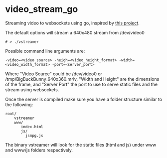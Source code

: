 # video_stream_go
Streaming video to websockets using go, inspired by [this project](http://phoboslab.org/log/2013/09/html5-live-video-streaming-via-websockets). 

The default options will stream a 640x480 stream from /dev/video0

```
# > ./vstreamer
```

Possible command line arguments are:

```
-video=<video source> -heigh=<video_height_format> -width=<video_width_format> -port=<server_port>
```

Where "Video Source" could be /dev/video0 or /tmp/BigBuckBunny_640x360.m4v, "Width and Height" are the dimensions of the frame, and "Server Port" the port
to use to serve static files and the stream using websockets.

Once the server is compiled make sure you have a folder structure similar to the following:

```
root/
    vstreamer
    www/
       index.html
       js/
         jsmpg.js
```

The binary vstreamer will look for the static files (html and js) under www and www/js folders respectively.


